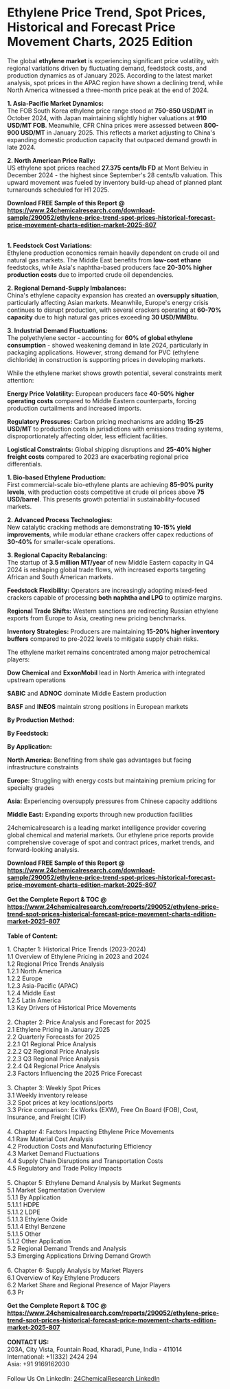<h1>Ethylene Price Trend, Spot Prices, Historical and Forecast Price Movement Charts, 2025 Edition</h1><p>The global <strong>ethylene market</strong> is experiencing significant price volatility, with regional variations driven by fluctuating demand, feedstock costs, and production dynamics as of January 2025. According to the latest market analysis, spot prices in the APAC region have shown a declining trend, while North America witnessed a three-month price peak at the end of 2024.</p><p><strong>1. Asia-Pacific Market Dynamics:</strong><br>
The FOB South Korea ethylene price range stood at <strong>750-850 USD/MT</strong> in October 2024, with Japan maintaining slightly higher valuations at <strong>910 USD/MT FOB</strong>. Meanwhile, CFR China prices were assessed between <strong>800-900 USD/MT</strong> in January 2025. This reflects a market adjusting to China's expanding domestic production capacity that outpaced demand growth in late 2024.</p><p><strong>2. North American Price Rally:</strong><br>
US ethylene spot prices reached <strong>27.375 cents/lb FD</strong> at Mont Belvieu in December 2024 - the highest since September's 28 cents/lb valuation. This upward movement was fueled by inventory build-up ahead of planned plant turnarounds scheduled for H1 2025.</p><div><b>Download FREE Sample of this Report @ 
            <a href="https://www.24chemicalresearch.com/download-sample/290052/ethylene-price-trend-spot-prices-historical-forecast-price-movement-charts-edition-market-2025-807">
            https://www.24chemicalresearch.com/download-sample/290052/ethylene-price-trend-spot-prices-historical-forecast-price-movement-charts-edition-market-2025-807</a></b></div><br><p><strong>1. Feedstock Cost Variations:</strong><br>
Ethylene production economics remain heavily dependent on crude oil and natural gas markets. The Middle East benefits from <strong>low-cost ethane</strong> feedstocks, while Asia's naphtha-based producers face <strong>20-30% higher production costs</strong> due to imported crude oil dependencies.</p><p><strong>2. Regional Demand-Supply Imbalances:</strong><br>
China's ethylene capacity expansion has created an <strong>oversupply situation</strong>, particularly affecting Asian markets. Meanwhile, Europe's energy crisis continues to disrupt production, with several crackers operating at <strong>60-70% capacity</strong> due to high natural gas prices exceeding <strong>30 USD/MMBtu</strong>.</p><p><strong>3. Industrial Demand Fluctuations:</strong><br>
The polyethylene sector - accounting for <strong>60% of global ethylene consumption</strong> - showed weakening demand in late 2024, particularly in packaging applications. However, strong demand for PVC (ethylene dichloride) in construction is supporting prices in developing markets.</p><p>While the ethylene market shows growth potential, several constraints merit attention:</p><p><strong>Energy Price Volatility:</strong> European producers face <strong>40-50% higher operating costs</strong> compared to Middle Eastern counterparts, forcing production curtailments and increased imports.</p><p><strong>Regulatory Pressures:</strong> Carbon pricing mechanisms are adding <strong>15-25 USD/MT</strong> to production costs in jurisdictions with emissions trading systems, disproportionately affecting older, less efficient facilities.</p><p><strong>Logistical Constraints:</strong> Global shipping disruptions and <strong>25-40% higher freight costs</strong> compared to 2023 are exacerbating regional price differentials.</p><p><strong>1. Bio-based Ethylene Production:</strong><br>
First commercial-scale bio-ethylene plants are achieving <strong>85-90% purity levels</strong>, with production costs competitive at crude oil prices above <strong>75 USD/barrel</strong>. This presents growth potential in sustainability-focused markets.</p><p><strong>2. Advanced Process Technologies:</strong><br>
New catalytic cracking methods are demonstrating <strong>10-15% yield improvements</strong>, while modular ethane crackers offer capex reductions of <strong>30-40%</strong> for smaller-scale operations.</p><p><strong>3. Regional Capacity Rebalancing:</strong><br>
The startup of <strong>3.5 million MT/year</strong> of new Middle Eastern capacity in Q4 2024 is reshaping global trade flows, with increased exports targeting African and South American markets.</p><p><strong>Feedstock Flexibility:</strong> Operators are increasingly adopting mixed-feed crackers capable of processing <strong>both naphtha and LPG</strong> to optimize margins.</p><p><strong>Regional Trade Shifts:</strong> Western sanctions are redirecting Russian ethylene exports from Europe to Asia, creating new pricing benchmarks.</p><p><strong>Inventory Strategies:</strong> Producers are maintaining <strong>15-20% higher inventory buffers</strong> compared to pre-2022 levels to mitigate supply chain risks.</p><p>The ethylene market remains concentrated among major petrochemical players:</p><p><strong>Dow Chemical</strong> and <strong>ExxonMobil</strong> lead in North America with integrated upstream operations</p><p><strong>SABIC</strong> and <strong>ADNOC</strong> dominate Middle Eastern production</p><p><strong>BASF</strong> and <strong>INEOS</strong> maintain strong positions in European markets</p><p><strong>By Production Method:</strong></p><p><strong>By Feedstock:</strong></p><p><strong>By Application:</strong></p><p><strong>North America:</strong> Benefiting from shale gas advantages but facing infrastructure constraints</p><p><strong>Europe:</strong> Struggling with energy costs but maintaining premium pricing for specialty grades</p><p><strong>Asia:</strong> Experiencing oversupply pressures from Chinese capacity additions</p><p><strong>Middle East:</strong> Expanding exports through new production facilities</p><p>24chemicalresearch is a leading market intelligence provider covering global chemical and material markets. Our ethylene price reports provide comprehensive coverage of spot and contract prices, market trends, and forward-looking analysis.</p><div><b>Download FREE Sample of this Report @ 
            <a href="https://www.24chemicalresearch.com/download-sample/290052/ethylene-price-trend-spot-prices-historical-forecast-price-movement-charts-edition-market-2025-807">
            https://www.24chemicalresearch.com/download-sample/290052/ethylene-price-trend-spot-prices-historical-forecast-price-movement-charts-edition-market-2025-807</a></b></div><br><div><b>Get the Complete Report & TOC @ 
            <a href="https://www.24chemicalresearch.com/reports/290052/ethylene-price-trend-spot-prices-historical-forecast-price-movement-charts-edition-market-2025-807">
            https://www.24chemicalresearch.com/reports/290052/ethylene-price-trend-spot-prices-historical-forecast-price-movement-charts-edition-market-2025-807</a></b></div><br>
            <b>Table of Content:</b><p>1. Chapter 1: Historical Price Trends (2023-2024)<br />
1.1 Overview of Ethylene Pricing in 2023 and 2024<br />
1.2 Regional Price Trends Analysis<br />
1.2.1 North America<br />
1.2.2 Europe<br />
1.2.3 Asia-Pacific (APAC)<br />
1.2.4 Middle East<br />
1.2.5 Latin America<br />
1.3 Key Drivers of Historical Price Movements<br />
<br />
2. Chapter 2: Price Analysis and Forecast for 2025<br />
2.1 Ethylene Pricing in January 2025<br />
2.2 Quarterly Forecasts for 2025<br />
2.2.1 Q1 Regional Price Analysis<br />
2.2.2 Q2 Regional Price Analysis<br />
2.2.3 Q3 Regional Price Analysis<br />
2.2.4 Q4 Regional Price Analysis<br />
2.3 Factors Influencing the 2025 Price Forecast<br />
<br />
3. Chapter 3: Weekly Spot Prices<br />
3.1 Weekly inventory release<br />
3.2 Spot prices at key locations/ports<br />
3.3 Price comparison: Ex Works (EXW), Free On Board (FOB), Cost, Insurance, and Freight (CIF)<br />
<br />
4. Chapter 4: Factors Impacting Ethylene Price Movements<br />
4.1 Raw Material Cost Analysis<br />
4.2 Production Costs and Manufacturing Efficiency<br />
4.3 Market Demand Fluctuations<br />
4.4 Supply Chain Disruptions and Transportation Costs<br />
4.5 Regulatory and Trade Policy Impacts<br />
<br />
5. Chapter 5: Ethylene Demand Analysis by Market Segments<br />
5.1 Market Segmentation Overview<br />
5.1.1 By Application<br />
5.1.1.1 HDPE<br />
5.1.1.2 LDPE<br />
5.1.1.3 Ethylene Oxide<br />
5.1.1.4 Ethyl Benzene<br />
5.1.1.5 Other<br />
5.1.2 Other Application<br />
5.2 Regional Demand Trends and Analysis<br />
5.3 Emerging Applications Driving Demand Growth<br />
<br />
6. Chapter 6: Supply Analysis by Market Players<br />
6.1 Overview of Key Ethylene Producers<br />
6.2 Market Share and Regional Presence of Major Players<br />
6.3 Pr</p><div><b>Get the Complete Report & TOC @ 
            <a href="https://www.24chemicalresearch.com/reports/290052/ethylene-price-trend-spot-prices-historical-forecast-price-movement-charts-edition-market-2025-807">
            https://www.24chemicalresearch.com/reports/290052/ethylene-price-trend-spot-prices-historical-forecast-price-movement-charts-edition-market-2025-807</a></b></div><br><b>CONTACT US:</b><br>
            203A, City Vista, Fountain Road, Kharadi, Pune, India - 411014<br>
            International: +1(332) 2424 294<br>
            Asia: +91 9169162030 <br><br>
            Follow Us On LinkedIn: <a href="https://www.linkedin.com/company/24chemicalresearch/">24ChemicalResearch LinkedIn</a>
